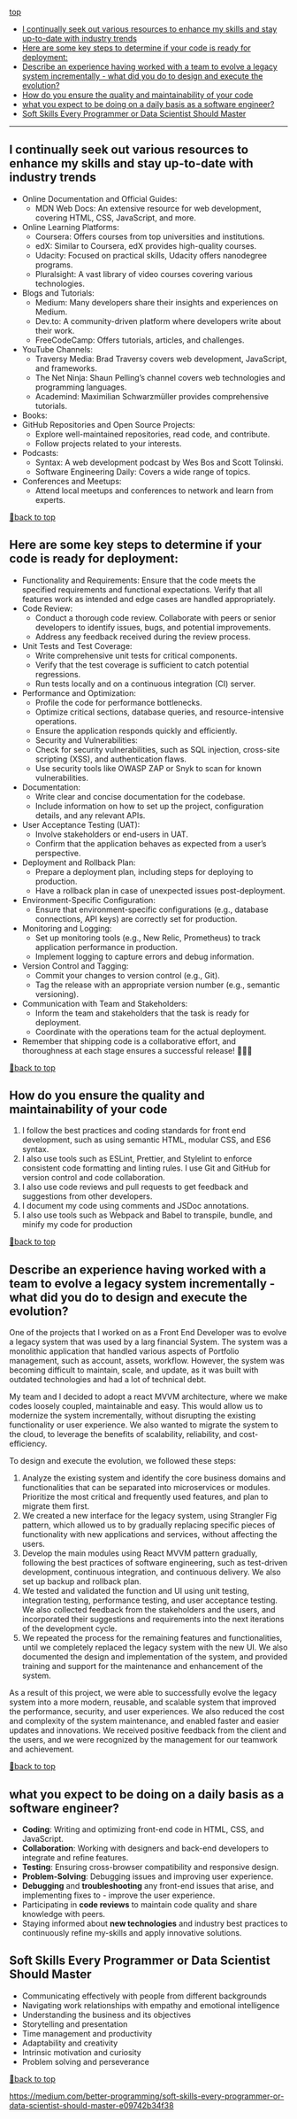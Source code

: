 [top](#top)

- [I continually seek out various resources to enhance my skills and stay up-to-date with industry trends](#i-continually-seek-out-various-resources-to-enhance-my-skills-and-stay-up-to-date-with-industry-trends)
- [Here are some key steps to determine if your code is ready for deployment:](#here-are-some-key-steps-to-determine-if-your-code-is-ready-for-deployment)
- [Describe an experience having worked with a team to evolve a legacy system incrementally - what did you do to design and execute the evolution?](#describe-an-experience-having-worked-with-a-team-to-evolve-a-legacy-system-incrementally---what-did-you-do-to-design-and-execute-the-evolution)
- [How do you ensure the quality and maintainability of your code](#how-do-you-ensure-the-quality-and-maintainability-of-your-code)
- [what you expect to be doing on a daily basis as a software engineer?](#what-you-expect-to-be-doing-on-a-daily-basis-as-a-software-engineer)
- [Soft Skills Every Programmer or Data Scientist Should Master](#soft-skills-every-programmer-or-data-scientist-should-master)

--------------------------------------------------

## I continually seek out various resources to enhance my skills and stay up-to-date with industry trends

- Online Documentation and Official Guides:
  - MDN Web Docs: An extensive resource for web development, covering HTML, CSS, JavaScript, and more.
- Online Learning Platforms:
  - Coursera: Offers courses from top universities and institutions.
  - edX: Similar to Coursera, edX provides high-quality courses.
  - Udacity: Focused on practical skills, Udacity offers nanodegree programs.
  - Pluralsight: A vast library of video courses covering various technologies.
- Blogs and Tutorials:
  - Medium: Many developers share their insights and experiences on Medium.
  - Dev.to: A community-driven platform where developers write about their work.
  - FreeCodeCamp: Offers tutorials, articles, and challenges.
- YouTube Channels:
  - Traversy Media: Brad Traversy covers web development, JavaScript, and frameworks.
  - The Net Ninja: Shaun Pelling’s channel covers web technologies and programming languages.
  - Academind: Maximilian Schwarzmüller provides comprehensive tutorials.
- Books:
- GitHub Repositories and Open Source Projects:
  - Explore well-maintained repositories, read code, and contribute.
  - Follow projects related to your interests.
- Podcasts:
  - Syntax: A web development podcast by Wes Bos and Scott Tolinski.
  - Software Engineering Daily: Covers a wide range of topics.
- Conferences and Meetups:
  - Attend local meetups and conferences to network and learn from experts.

[🚀back to top](#top)

## Here are some key steps to determine if your code is ready for deployment:

- Functionality and Requirements:
Ensure that the code meets the specified requirements and functional expectations.
Verify that all features work as intended and edge cases are handled appropriately.
- Code Review:
  - Conduct a thorough code review. Collaborate with peers or senior developers to identify issues, bugs, and potential improvements.
  - Address any feedback received during the review process.
- Unit Tests and Test Coverage:
  - Write comprehensive unit tests for critical components.
  - Verify that the test coverage is sufficient to catch potential regressions.
  - Run tests locally and on a continuous integration (CI) server.
- Performance and Optimization:
  - Profile the code for performance bottlenecks.
  - Optimize critical sections, database queries, and resource-intensive operations.
  - Ensure the application responds quickly and efficiently.
  - Security and Vulnerabilities:
  - Check for security vulnerabilities, such as SQL injection, cross-site scripting (XSS), and authentication flaws.
  - Use security tools like OWASP ZAP or Snyk to scan for known vulnerabilities.
- Documentation:
  - Write clear and concise documentation for the codebase.
  - Include information on how to set up the project, configuration details, and any relevant APIs.
- User Acceptance Testing (UAT):
  - Involve stakeholders or end-users in UAT.
  - Confirm that the application behaves as expected from a user’s perspective.
- Deployment and Rollback Plan:
  - Prepare a deployment plan, including steps for deploying to production.
  - Have a rollback plan in case of unexpected issues post-deployment.
- Environment-Specific Configuration:
  - Ensure that environment-specific configurations (e.g., database connections, API keys) are correctly set for production.
- Monitoring and Logging:
  - Set up monitoring tools (e.g., New Relic, Prometheus) to track application performance in production.
  - Implement logging to capture errors and debug information.
- Version Control and Tagging:
  - Commit your changes to version control (e.g., Git).
  - Tag the release with an appropriate version number (e.g., semantic versioning).
- Communication with Team and Stakeholders:
  - Inform the team and stakeholders that the task is ready for deployment.
  - Coordinate with the operations team for the actual deployment.
- Remember that shipping code is a collaborative effort, and thoroughness at each stage ensures a successful release! 🚀👩‍💻

[🚀back to top](#top)

## How do you ensure the quality and maintainability of your code

1. I follow the best practices and coding standards for front end development, such as using semantic HTML, modular CSS, and ES6 syntax. 
2. I also use tools such as ESLint, Prettier, and Stylelint to enforce consistent code formatting and linting rules. I use Git and GitHub for version control and code collaboration. 
3. I also use code reviews and pull requests to get feedback and suggestions from other developers. 
4. I document my code using comments and JSDoc annotations. 
5. I also use tools such as Webpack and Babel to transpile, bundle, and minify my code for production
   
[🚀back to top](#top)

## Describe an experience having worked with a team to evolve a legacy system incrementally - what did you do to design and execute the evolution?

One of the projects that I worked on as a Front End Developer was to evolve a legacy system that was used by a larg financial System. The system was a monolithic application that handled various aspects of Portfolio management, such as account, assets, workflow. However, the system was becoming difficult to maintain, scale, and update, as it was built with outdated technologies and had a lot of technical debt.

My team and I decided to adopt a react MVVM architecture, where we make codes loosely coupled, maintainable and easy. This would allow us to modernize the system incrementally, without disrupting the existing functionality or user experience. We also wanted to migrate the system to the cloud, to leverage the benefits of scalability, reliability, and cost-efficiency.

To design and execute the evolution, we followed these steps:

1. Analyze the existing system and identify the core business domains and functionalities that can be separated into microservices or modules. Prioritize the most critical and frequently used features, and plan to migrate them first.
2. We created a new interface for the legacy system, using Strangler Fig pattern, which allowed us to by gradually replacing specific pieces of functionality with new applications and services, without affecting the users. 
3. Develop the main modules using React MVVM pattern gradually, following the best practices of software engineering, such as test-driven development, continuous integration, and continuous delivery. We also set up backup and rollback plan.
4. We tested and validated the function and UI using unit testing, integration testing, performance testing, and user acceptance testing. We also collected feedback from the stakeholders and the users, and incorporated their suggestions and requirements into the next iterations of the development cycle.
5. We repeated the process for the remaining features and functionalities, until we completely replaced the legacy system with the new UI. We also documented the design and implementation of the system, and provided training and support for the maintenance and enhancement of the system.

As a result of this project, we were able to successfully evolve the legacy system into a more modern, reusable, and scalable system that improved the performance, security, and user experiences. We also reduced the cost and complexity of the system maintenance, and enabled faster and easier updates and innovations. We received positive feedback from the client and the users, and we were recognized by the management for our teamwork and achievement.

[🚀back to top](#top)

## what you expect to be doing on a daily basis as a software engineer?	

- **Coding**: Writing and optimizing front-end code in HTML, CSS, and JavaScript.
- **Collaboration**: Working with designers and back-end developers to integrate and refine features.
- **Testing**: Ensuring cross-browser compatibility and responsive design.
- **Problem-Solving**: Debugging issues and improving user experience.
- **Debugging** and **troubleshooting** any front-end issues that arise, and implementing fixes to - improve the user experience.
- Participating in **code reviews** to maintain code quality and share knowledge with peers.
- Staying informed about **new technologies** and industry best practices to continuously refine my-skills and apply innovative solutions.

## Soft Skills Every Programmer or Data Scientist Should Master

- Communicating effectively with people from different backgrounds
- Navigating work relationships with empathy and emotional intelligence
- Understanding the business and its objectives
- Storytelling and presentation
- Time management and productivity
- Adaptability and creativity
- Intrinsic motivation and curiosity
- Problem solving and perseverance

[🚀back to top](#top)

https://medium.com/better-programming/soft-skills-every-programmer-or-data-scientist-should-master-e09742b34f38
